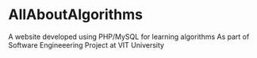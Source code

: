 AllAboutAlgorithms
==================

A website developed using PHP/MySQL for learning algorithms
As part of Software Engineeering Project at VIT University
